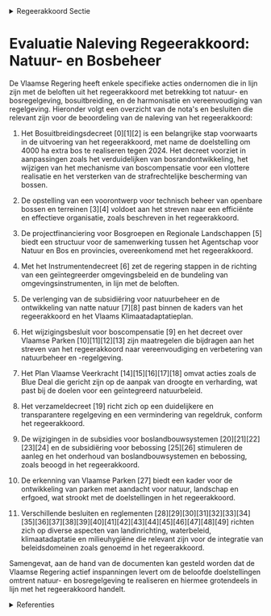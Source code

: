 

<details>
        <summary>Regeerakkoord Sectie </summary>
        <p>2.3.8 Instrumenten en regelgeving We maken werk van een verdere integratie van het Bosdecreet en het Natuurdecreet. We evalueren de wederzijdse doorwerking van de natuur- en bosregelgeving met de regelgeving van aanpa-lende beleidsdomeinen (water, mest, ruimtelijke ordening, Decreet Algemene Bepalingen Milieubeleid, landbouw, mobiliteit), met oog op betere afstemming en vereenvoudiging. We evalueren het gesubsidieerd natuur- en landschapsbeheer en andere subsidiesystemen met oog op administratieve vereenvoudiging, kostenefficiëntie en de beoogde versnelling in natuurbeheer. We doen dit in samenspraak met de terreinbeherende verenigingen, particuliere eigenaars en andere betrokkenen. Het beheer van gronden en domeinen in eigendom van het ANB en waar ANB niet zelf instaat voor het beheer wordt via de gebruikelijke openbare aanbeste-dingsprocedures uitbesteed. </p>
        </details> 

# Evaluatie Naleving Regeerakkoord: Natuur- en Bosbeheer

De Vlaamse Regering heeft enkele specifieke acties ondernomen die in lijn zijn met de beloften uit het regeerakkoord met betrekking tot natuur- en bosregelgeving, bosuitbreiding, en de harmonisatie en vereenvoudiging van regelgeving. Hieronder volgt een overzicht van de nota's en besluiten die relevant zijn voor de beoordeling van de naleving van het regeerakkoord:

1. Het Bosuitbreidingsdecreet \[0\]\[1\]\[2\] is een belangrijke stap voorwaarts in de uitvoering van het regeerakkoord, met name de doelstelling om 4000 ha extra bos te realiseren tegen 2024. Het decreet voorziet in aanpassingen zoals het verduidelijken van bosrandontwikkeling, het wijzigen van het mechanisme van boscompensatie voor een vlottere realisatie en het versterken van de strafrechtelijke bescherming van bossen.

2. De opstelling van een voorontwerp voor technisch beheer van openbare bossen en terreinen \[3\]\[4\] voldoet aan het streven naar een efficiënte en effectieve organisatie, zoals beschreven in het regeerakkoord.

3. De projectfinanciering voor Bosgroepen en Regionale Landschappen \[5\] biedt een structuur voor de samenwerking tussen het Agentschap voor Natuur en Bos en provincies, overeenkomend met het regeerakkoord.

4. Met het Instrumentendecreet \[6\] zet de regering stappen in de richting van een geïntegreerder omgevingsbeleid en de bundeling van omgevingsinstrumenten, in lijn met de beloften.

5. De verlenging van de subsidiëring voor natuurbeheer en de ontwikkeling van natte natuur \[7\]\[8\] past binnen de kaders van het regeerakkoord en het Vlaams Klimaatadaptatieplan.

6. Het wijzigingsbesluit voor boscompensatie \[9\] en het decreet over Vlaamse Parken \[10\]\[11\]\[12\]\[13\] zijn maatregelen die bijdragen aan het streven van het regeerakkoord naar vereenvoudiging en verbetering van natuurbeheer en -regelgeving.

7. Het Plan Vlaamse Veerkracht \[14\]\[15\]\[16\]\[17\]\[18\] omvat acties zoals de Blue Deal die gericht zijn op de aanpak van droogte en verharding, wat past bij de doelen voor een geïntegreerd natuurbeleid.

8. Het verzameldecreet \[19\] richt zich op een duidelijkere en transparantere regelgeving en een vermindering van regeldruk, conform het regeerakkoord.

9. De wijzigingen in de subsidies voor boslandbouwsystemen \[20\]\[21\]\[22\]\[23\]\[24\] en de subsidiëring voor bebossing \[25\]\[26\] stimuleren de aanleg en het onderhoud van boslandbouwsystemen en bebossing, zoals beoogd in het regeerakkoord.

10. De erkenning van Vlaamse Parken \[27\] biedt een kader voor de ontwikkeling van parken met aandacht voor natuur, landschap en erfgoed, wat strookt met de doelstellingen in het regeerakkoord.

11. Verschillende besluiten en reglementen \[28\]\[29\]\[30\]\[31\]\[32\]\[33\]\[34\]\[35\]\[36\]\[37\]\[38\]\[39\]\[40\]\[41\]\[42\]\[43\]\[44\]\[45\]\[46\]\[47\]\[48\]\[49\] richten zich op diverse aspecten van landinrichting, waterbeleid, klimaatadaptatie en milieuhygiëne die relevant zijn voor de integratie van beleidsdomeinen zoals genoemd in het regeerakkoord.

Samengevat, aan de hand van de documenten kan gesteld worden dat de Vlaamse Regering actief inspanningen levert om de beloofde doelstellingen omtrent natuur- en bosregelgeving te realiseren en hiermee grotendeels in lijn met het regeerakkoord handelt.

<details>
        <summary> Referenties</summary>
        **[\[0\]](http://themis.vlaanderen.be/id/nieuwsbrief-info/60F5CEC6364ED9000800001E)** : **(2021-07-19)** Bosuitbreidingsdecreet Voorontwerp van decreet tot wijziging van het Wetboek van Strafvordering, het Veldwetboek van 7 oktober 1886, het Bosdecreet van 13 juni 1990, het decreet van 21 oktober 1997 be... 

**[\[1\]](http://themis.vlaanderen.be/id/nieuwsbrief-info/627B64971C4A193816C3100B)** : **(2022-05-13)** Bosuitbreidingsdecreet Ontwerpdecreet tot wijziging van het Wetboek van Strafvordering, het Veldwetboek van 7 oktober 1886, het Bosdecreet van 13 juni 1990, het decreet van 21 oktober 1997 betreffende... 

**[\[2\]](http://themis.vlaanderen.be/id/nieuwsbrief-info/620CCC2AD5F0FAFA87AFB007)** : **(2022-02-18)** Bosuitbreidingsdecreet Voorontwerp van decreet tot wijziging van het Wetboek van Strafvordering, het Veldwetboek van 7 oktober 1886, het Bosdecreet van 13 juni 1990, het decreet van 21 oktober 1997 be... 

**[\[3\]](http://themis.vlaanderen.be/id/nieuwsbericht/6581672BE2E2C9E5814C20A0)** : **(2023-12-22)** Vaststellen takenpakket voor technisch beheer openbare bossen en terreinen onder natuurbeheer Voorontwerp van besluit van de Vlaamse Regering tot vaststelling van het takenpakket voor het technische b... 

**[\[4\]](http://themis.vlaanderen.be/id/nieuwsbericht/651D31737FDB1A5D07827ABC)** : **(2023-10-06)** Vaststellen takenpakket technisch beheer openbare bossen en terreinen Voorontwerp van besluit van de Vlaamse Regering tot vaststelling van het takenpakket voor het technische beheer van openbare bosse... 

**[\[5\]](http://themis.vlaanderen.be/id/resource/41b62440-492b-11ec-94bb-99a9d1e168fe)** : **(2019-12-20)** Projectfinanciering Bosgroepen en Regionale Landschappen Ontwerp van samenwerkingsovereenkomst tussen het Agentschap voor Natuur en Bos en de provincies over de projectfinanciering van de Bosgroepen e... 

**[\[6\]](http://themis.vlaanderen.be/id/resource/3f0423a0-492b-11ec-94bb-99a9d1e168fe)** : **(2019-12-20)** Instrumentendecreet omgevingsbeleid   Het Vlaams Regeerakkoord 2014-2019 stelt een omgevingsbeleid voorop vanuit gebiedsgerichte en geïntegreerde realisaties in combinatie met een verbeterd instrument... 

**[\[7\]](http://themis.vlaanderen.be/id/nieuwsbericht/641189663335D329E25ECD67)** : **(2023-03-17)** Verlenging verhoogde subsidiëring van planning, ontwikkeling en uitvoering van geïntegreerd natuurbeheer Voorontwerp van besluit van de Vlaamse Regering tot wijziging van het besluit van de Vlaamse Re... 

**[\[8\]](http://themis.vlaanderen.be/id/nieuwsbericht/649AA07E2D77B42474D4E7D9)** : **(2023-06-30)** Verlenging verhoogde subsidiëring van planning, ontwikkeling en uitvoering van geïntegreerd natuurbeheer Ontwerpbesluit van de Vlaamse Regering tot wijziging van het besluit van de Vlaamse Regering va... 

**[\[9\]](http://themis.vlaanderen.be/id/nieuwsbericht/658196C0E2E2C9E5814C22C2)** : **(2023-12-22)** Aanpassing boscompensatiemechanisme Voorontwerp van besluit van de Vlaamse Regering tot wijziging van het besluit van de Vlaamse regering van 16 februari 2001 tot vaststelling van nadere regels inzake... 

**[\[10\]](http://themis.vlaanderen.be/id/nieuwsbericht/6481B8322D77B42474D4C98A)** : **(2023-06-09)** Decreet Vlaamse Parken en algemene landschapszorg Bekrachtiging en afkondiging van het decreet houdende de Vlaamse Parken en algemene landschapszorg, aangenomen door het Vlaams Parlement op 7 juni 202... 

**[\[11\]](http://themis.vlaanderen.be/id/nieuwsbericht/642404348A5434FEB5657134)** : **(2023-03-31)** Vlaamse Parken en algemene landschapszorg: goedkeuring ontwerpdecreet Ontwerpdecreet houdende de Vlaamse Parken en algemene landschapszorg  Na advies van de Raad van State hecht de Vlaamse Regering ha... 

**[\[12\]](http://themis.vlaanderen.be/id/nieuwsbrief-info/63A175FBDBF1CAE8110220A7)** : **(2022-12-23)** Vlaamse Parken en algemene landschapszorg: voorontwerp decreet Voorontwerp van decreet houdende de Vlaamse Parken en algemene landschapszorg  Na advies van de Vlaamse Toezichtcommissie voor de verwerk... 

**[\[13\]](http://themis.vlaanderen.be/id/nieuwsbrief-info/634FA93A1EA6B745D23CC007)** : **(2022-10-21)** Vlaamse Parken en algemene landschapszorg: voorontwerp decreet Voorontwerp van decreet houdende de Vlaamse Parken en algemene landschapszorg  De Vlaamse Regering hecht haar principiële goedkeuring aan... 

**[\[14\]](http://themis.vlaanderen.be/id/nieuwsbrief-info/60894D96364ED90008000A10)** : **(2021-04-30)** Plan Vlaamse Veerkracht: wijziging subsidiebesluit inrichtingen en aankopen in het kader van natte natuur (Blue deal) Geïntegreerd natuurbeheer: natte natuur Voorontwerp van besluit van de Vlaamse Reg... 

**[\[15\]](http://themis.vlaanderen.be/id/nieuwsbrief-info/613A123B364ED9000800024C)** : **(2021-09-10)** Plan Vlaamse Veerkracht: subsidieregels voor de uitvoering van maatregelen met een gunstig effect op milieu, klimaat of biodiversiteit Pre-ecoregelingen Ontwerpbesluit van de Vlaamse Regering tot bepa... 

**[\[16\]](http://themis.vlaanderen.be/id/nieuwsbrief-info/60EE9899364ED900080014DC)** : **(2021-07-16)** Plan Vlaamse Veerkracht: wijziging subsidiebesluit inrichtingen en aankopen in het kader van natte natuur (Blue deal) Geïntegreerd natuurbeheer: natte natuur Ontwerpbesluit van de Vlaamse Regering tot... 

**[\[17\]](http://themis.vlaanderen.be/id/nieuwsbrief-info/60EE9078364ED900080014D4)** : **(2021-07-16)** Plan Vlaamse Veerkracht: subsidieregels voor de uitvoering van maatregelen met een gunstig effect op milieu, klimaat of biodiversiteit Pre-ecoregelingen Voorontwerp van besluit van de Vlaamse Regering... 

**[\[18\]](http://themis.vlaanderen.be/id/nieuwsbericht/64EDC79F3605E1AC863BD69B)** : **(2023-08-31)** Ontwerp van samenwerkingsovereenkomst Regionale Landschappen ter ondersteuning van hun bijdrage aan de uitvoering van het Vlaams Klimaatadaptatieplan Ontwerp van samenwerkingsovereenkomst tussen de Vl... 

**[\[19\]](http://themis.vlaanderen.be/id/nieuwsbrief-info/6374B79634B8770AF8FDE925)** : **(2022-11-18)** Verzameldecreet omgeving, leefmilieu en natuur en ruimtelijke ordening Voorontwerp van decreet houdende diverse bepalingen inzake omgeving, leefmilieu en natuur en ruimtelijke ordening  De Vlaamse Reg... 

**[\[20\]](http://themis.vlaanderen.be/id/nieuwsbericht/65819E99E2E2C9E5814C22EA)** : **(2023-12-22)** Wijziging subsidiebesluiten aanplant en onderhoud boslandbouwsystemen Voorontwerp van besluit van de Vlaamse Regering tot wijziging van het besluit van de Vlaamse Regering van 21 april 2023 tot vastst... 

**[\[21\]](http://themis.vlaanderen.be/id/nieuwsbericht/643FAFABCA1CB15B58CF46F9)** : **(2023-04-21)** Voorschriften subsidies voor aanplanten en onderhoud van boslandbouwsystemen Ontwerpbesluit van de Vlaamse Regering tot vaststelling van de voorschriften voor subsidies voor de aanplant en het onderho... 

**[\[22\]](http://themis.vlaanderen.be/id/nieuwsbericht/64073D2A93165640DEAF5B41)** : **(2023-03-07)** Voorschriften subsidies voor aanplanten en onderhoud van boslandbouwsystemen Voorontwerp van besluit van de Vlaamse Regering tot vaststelling van de voorschriften voor subsidies voor de aanplant en he... 

**[\[23\]](http://themis.vlaanderen.be/id/nieuwsbericht/64073D6F93165640DEAF5B42)** : **(2023-03-07)** Voorschriften landbouwsubsidies voor uitvoering maatregelen met een gunstig effect op het milieu, het klimaat en de biodiversiteit Voorontwerp van besluit van de Vlaamse Regering tot vaststelling van ... 

**[\[24\]](http://themis.vlaanderen.be/id/nieuwsbericht/643FB01ACA1CB15B58CF46FA)** : **(2023-04-21)** Voorschriften landbouwsubsidies voor uitvoering maatregelen met een gunstig effect op het milieu, het klimaat en de biodiversiteit Ontwerpbesluit van de Vlaamse Regering tot vaststelling van de voorsc... 

**[\[25\]](http://themis.vlaanderen.be/id/resource/75024d00-4927-11ec-94bb-99a9d1e168fe)** : **(2020-09-18)** Subsidiëring bebossing Ontwerpbesluit van de Vlaamse Regering over de subsidiëring van bebossing  De Vlaamse Regering keurt principieel het besluit goed over de subsidiëring van bebossing. Het besluit... 

**[\[26\]](http://themis.vlaanderen.be/id/resource/d36d1f70-8a7a-11ec-b92e-970acd8c80b9)** : **(2020-10-30)** Subsidiëring bebossing Ontwerpbesluit van de Vlaamse Regering over de subsidiëring van bebossing  Na adviezen van de Minaraad en van de Raad van State keurt de Vlaamse Regering definitief  het besluit... 

**[\[27\]](http://themis.vlaanderen.be/id/nieuwsbericht/64AE6A290592342F299DB9FF)** : **(2023-07-14)** Algemene erkennings- en subsidiëringsvoorwaarden Vlaamse Parken: uitvoeringsbesluit decreet Vlaamse Parken en algemene landschapszorg Ontwerpbesluit van de Vlaamse Regering tot vaststelling van de alg... 

**[\[28\]](http://themis.vlaanderen.be/id/nieuwsbericht/64A3DF5E2D77B42474D4F6FE)** : **(2023-07-07)** Samenstelling landcommissies: wijziging besluit landinrichting Ontwerpbesluit van de Vlaamse Regering tot wijziging van het besluit van de Vlaamse Regering van 6 juni 2014 betreffende de landinrichtin... 

**[\[29\]](http://themis.vlaanderen.be/id/nieuwsbericht/6476FA668E8235823F6B8A61)** : **(2023-06-02)** Samenstelling landcommissies: wijziging besluit landinrichting Voorontwerp van besluit van de Vlaamse Regering tot wijziging van het besluit van de Vlaamse Regering van 6 juni 2014 betreffende de land... 

**[\[30\]](http://themis.vlaanderen.be/id/nieuwsbericht/646F53D08E8235823F6B8469)** : **(2023-05-26)** Instrumentendecreet omgevingsbeleid Bekrachtiging en afkondiging van het decreet betreffende het realisatiegerichte instrumentarium, aangenomen door het Vlaams Parlement op 24 mei 2023  Het Vlaams Reg... 

**[\[31\]](http://themis.vlaanderen.be/id/resource/09dcddd0-4925-11ec-94bb-99a9d1e168fe)** : **(2021-02-12)** Wijziging Bodem-, Mest- en decreet over duurzaam beheer van materiaalkringlopen en afvalstoffen: opheffing administratieve beroepen Voorontwerp van decreet tot wijziging van het Bodemdecreet van 27 ok... 

**[\[32\]](http://themis.vlaanderen.be/id/nieuwsbericht/65264B417FDB1A5D078286AE)** : **(2023-10-13)** Verzameldecreet waterwetgeving 2023 Voorontwerp van decreet tot wijziging van de wet van 28 december 1967 betreffende de onbevaarbare waterlopen, de Vlaamse Codex Ruimtelijke Ordening van 15 mei 2009 ... 

**[\[33\]](http://themis.vlaanderen.be/id/nieuwsbrief-info/607FD948364ED900080004D7)** : **(2021-04-23)** Wijziging Bodem-, Mest- en decreet over duurzaam beheer van materiaalkringlopen en afvalstoffen: opheffing administratieve beroepen Ontwerpdecreet tot wijziging van het Bodemdecreet van 27 oktober 200... 

**[\[34\]](http://themis.vlaanderen.be/id/nieuwsbrief-info/60C8A771364ED900080003E3)** : **(2021-06-18)** Kortlopende beheerovereenkomsten binnen beheergebieden voor soortenbescherming: wijziging subsidiebesluit Ontwerpbesluit van de Vlaamse Regering tot wijziging van artikel 5 van het besluit van de Vlaa... 

**[\[35\]](http://themis.vlaanderen.be/id/nieuwsbericht/65817073E2E2C9E5814C212D)** : **(2023-12-22)** Inplanting windturbines in landschappelijk waardevol agrarisch gebied en in buffergebieden: voorontwerp van wijzigingsdecreet Voorontwerp van decreet tot wijziging van de Vlaamse Codex Ruimtelij-ke Or... 

**[\[36\]](http://themis.vlaanderen.be/id/nieuwsbrief-info/60892537364ED900080009EF)** : **(2021-04-30)** Kortlopende beheerovereenkomsten binnen beheergebieden voor soortenbescherming: wijziging subsidiebesluit Voorontwerp van besluit van de Vlaamse Regering tot wijziging van artikel 5 van het besluit va... 

**[\[37\]](http://themis.vlaanderen.be/id/nieuwsbrief-info/60929CB4364ED9000800001A)** : **(2021-05-07)** Opstart geïntegreerd planningsproces gewestelijk ruimtelijk uitvoeringsplan ‘Mondingsgebied Grote Nete’   De Vlaamse Regering keurt de startnota 'Mondingsgebied Grote Nete' goed. Daarmee wordt het geï... 

**[\[38\]](http://themis.vlaanderen.be/id/nieuwsbericht/655DFDDDF639D27EAA9FEB01)** : **(2023-11-23)** Instrumentendecreet: aanpassingen planbatenheffing Voorontwerp van besluit van de Vlaamse Regering tot wijziging van het besluit van de Vlaamse Regering van 29 mei 2009 betreffende sommige aspecten va... 

**[\[39\]](http://themis.vlaanderen.be/id/nieuwsbericht/6448DFF9CA1CB15B58CF51BF)** : **(2023-04-28)** Aanpassing milieukwaliteitsnormen oppervlaktewater, waterbodems en stofneerslag Ontwerpbesluit van de Vlaamse Regering tot wijziging van diverse bijlagen bij het besluit van de Vlaamse regering van 1 ... 

**[\[40\]](http://themis.vlaanderen.be/id/resource/aa2f7fe0-4925-11ec-94bb-99a9d1e168fe)** : **(2020-12-18)** Regionaal landschap Kempen en Maasland: werkingssubsidie vernieuwd Nationaal Park Bureau Hoge Kempen Ontwerpbesluit van de Vlaamse Regering tot toekenning van een werkingssubsidie aan het Regionaal la... 

**[\[41\]](http://themis.vlaanderen.be/id/nieuwsbrief-info/632191AD5CD4B179BD870A72)** : **(2022-09-16)** Aanpassing milieukwaliteitsnormen oppervlaktewater, waterbodems en stofneerslag Voorontwerp van besluit van de Vlaamse Regering tot wijziging van diverse bijlagen bij het besluit van de Vlaamse regeri... 

**[\[42\]](http://themis.vlaanderen.be/id/nieuwsbrief-info/613892FE364ED900080001D6)** : **(2021-09-10)** Inrichtingsnota Gebiedsgericht planningsproces Kempense Meren II te Mol: machtiging van de Vlaamse Regering voor de toepassing van de instrumenten herverkaveling uit kracht van wet met planologische r... 

**[\[43\]](http://themis.vlaanderen.be/id/nieuwsbrief-info/60C895F9364ED900080003D3)** : **(2021-06-18)** Wijziging Bodem-, Mest- en decreet over duurzaam beheer van materiaalkringlopen en afvalstoffen: opheffing administratieve beroepen Bekrachtiging en afkondiging van het decreet tot wijziging van het B... 

**[\[44\]](http://themis.vlaanderen.be/id/nieuwsbericht/64423224CA1CB15B58CF491E)** : **(2023-04-21)** Vlaams standpunt Natuurherstelwet 

**[\[45\]](http://themis.vlaanderen.be/id/nieuwsbericht/6513E8B63605E1AC863C036A)** : **(2023-09-29)** Wijziging subsidiebesluit geïntegreerd natuurbeheer: restfinanciering Interreg-gebieden Ontwerpbesluit van de Vlaamse Regering tot wijziging van het besluit van de Vlaamse Regering van 14 juli 2017 be... 

**[\[46\]](http://themis.vlaanderen.be/id/nieuwsbrief-info/62B439134ABF604F15C225C4)** : **(2022-06-24)** Wijziging diverse bepalingen waterwetgeving Bekrachtiging en afkondiging van het decreet tot wijziging van diverse bepalingen in de wet van 28 december 1967 betreffende de onbevaarbare waterlopen, van... 

**[\[47\]](http://themis.vlaanderen.be/id/nieuwsbrief-info/61B8ACC1364ED900090015A9)** : **(2021-12-17)** Wijziging diverse bepalingen waterwetgeving Voorontwerp van decreet tot wijziging van diverse bepalingen in de wet van 28 december 1967 betreffende de onbevaarbare waterlopen, van het decreet van 5 ap... 

**[\[48\]](http://themis.vlaanderen.be/id/nieuwsbericht/655DF91DF639D27EAA9FEAF3)** : **(2023-11-23)** Instrumentendecreet: operationalisering geharmoniseerde procedures voor compenserende vergoedingen en koopplichten Voorontwerp van besluit van de Vlaamse Regering over het realisatiegericht instrument... 

**[\[49\]](http://themis.vlaanderen.be/id/nieuwsbericht/65816BD1E2E2C9E5814C20CD)** : **(2023-12-22)** Wijziging boscompensatiemechanisme: optrekken bosbehoudsbijdrage Voorontwerp van besluit van de Vlaamse Regering tot wijziging van het besluit van de Vlaamse regering van 16 februari 2001 tot vaststel... 
        </details> 

